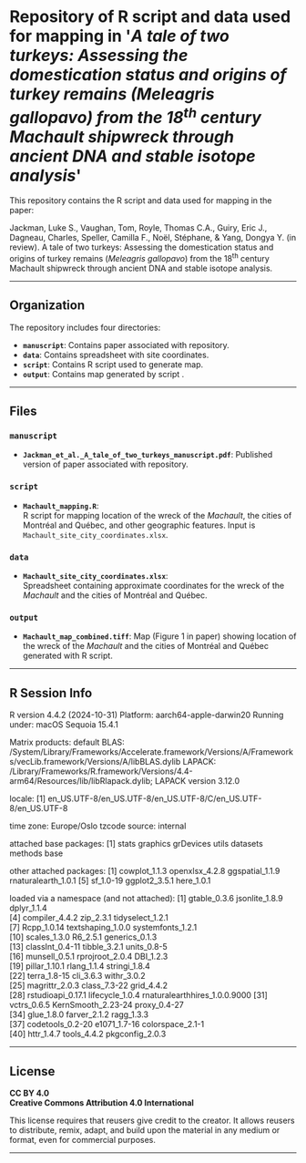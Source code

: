 # Repository of R script and data used for mapping in '*A tale of two turkeys: Assessing the domestication status and origins of turkey remains (Meleagris gallopavo) from the 18<sup>th</sup> century Machault shipwreck through ancient DNA and stable isotope analysis*'
This repository contains the R script and data used for mapping in the paper:

Jackman, Luke S., Vaughan, Tom, Royle, Thomas C.A., Guiry, Eric J., Dagneau, Charles, Speller, Camilla F., Noël, Stéphane, & Yang, Dongya Y. (in review). A tale of two turkeys: Assessing the domestication status and origins of turkey remains (*Meleagris gallopavo*) from the 18<sup>th</sup> century Machault shipwreck through ancient DNA and stable isotope analysis.


---

## Organization

The repository includes four directories:

- **`manuscript`**: Contains paper associated with repository. 
- **`data`**: Contains spreadsheet with site coordinates.  
- **`script`**: Contains R script used to generate map.  
- **`output`**: Contains map generated by script .  


---

## Files

### `manuscript`

- **`Jackman_et_al._A_tale_of_two_turkeys_manuscript.pdf`**: Published version of paper associated with repository.

### `script`

- **`Machault_mapping.R`**:  
  R script for mapping location of the wreck of the *Machault*, the cities of Montréal and Québec, and other geographic features. Input is `Machault_site_city_coordinates.xlsx`.


### `data`

- **`Machault_site_city_coordinates.xlsx`**:  
  Spreadsheet containing approximate coordinates for the wreck of the *Machault* and the cities of Montréal and Québec.

### `output`

- **`Machault_map_combined.tiff`**:
  Map (Figure 1 in paper) showing location of the wreck of the *Machault* and the cities of Montréal and Québec generated with R script. 


---

## R Session Info

R version 4.4.2 (2024-10-31)
Platform: aarch64-apple-darwin20
Running under: macOS Sequoia 15.4.1

Matrix products: default
BLAS:   /System/Library/Frameworks/Accelerate.framework/Versions/A/Frameworks/vecLib.framework/Versions/A/libBLAS.dylib 
LAPACK: /Library/Frameworks/R.framework/Versions/4.4-arm64/Resources/lib/libRlapack.dylib;  LAPACK version 3.12.0

locale:
[1] en_US.UTF-8/en_US.UTF-8/en_US.UTF-8/C/en_US.UTF-8/en_US.UTF-8

time zone: Europe/Oslo
tzcode source: internal

attached base packages:
[1] stats     graphics  grDevices utils     datasets  methods   base     

other attached packages:
[1] cowplot_1.1.3       openxlsx_4.2.8      ggspatial_1.1.9     rnaturalearth_1.0.1
[5] sf_1.0-19           ggplot2_3.5.1       here_1.0.1         

loaded via a namespace (and not attached):
 [1] gtable_0.3.6                  jsonlite_1.8.9                dplyr_1.1.4                  
 [4] compiler_4.4.2                zip_2.3.1                     tidyselect_1.2.1             
 [7] Rcpp_1.0.14                   textshaping_1.0.0             systemfonts_1.2.1            
[10] scales_1.3.0                  R6_2.5.1                      generics_0.1.3               
[13] classInt_0.4-11               tibble_3.2.1                  units_0.8-5                  
[16] munsell_0.5.1                 rprojroot_2.0.4               DBI_1.2.3                    
[19] pillar_1.10.1                 rlang_1.1.4                   stringi_1.8.4                
[22] terra_1.8-15                  cli_3.6.3                     withr_3.0.2                  
[25] magrittr_2.0.3                class_7.3-22                  grid_4.4.2                   
[28] rstudioapi_0.17.1             lifecycle_1.0.4               rnaturalearthhires_1.0.0.9000
[31] vctrs_0.6.5                   KernSmooth_2.23-24            proxy_0.4-27                 
[34] glue_1.8.0                    farver_2.1.2                  ragg_1.3.3                   
[37] codetools_0.2-20              e1071_1.7-16                  colorspace_2.1-1             
[40] httr_1.4.7                    tools_4.4.2                   pkgconfig_2.0.3

---

## License

**CC BY 4.0**
<br> **Creative Commons Attribution 4.0 International**</br>

This license requires that reusers give credit to the creator. It allows reusers to distribute, remix, adapt, and build upon the material in any medium or format, even for commercial purposes.

---

